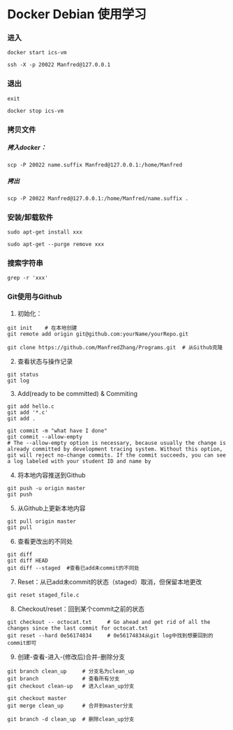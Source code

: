 # Docker Debian 使用学习

### 进入

```
docker start ics-vm
```

```
ssh -X -p 20022 Manfred@127.0.0.1
```

### 退出

```
exit
```

```
docker stop ics-vm
```

### 拷贝文件

##### 拷入docker：

```
scp -P 20022 name.suffix Manfred@127.0.0.1:/home/Manfred
```

##### 拷出

```
scp -P 20022 Manfred@127.0.0.1:/home/Manfred/name.suffix .
```

### 安装/卸载软件

```
sudo apt-get install xxx
```

```
sudo apt-get --purge remove xxx
```

### 搜索字符串

```
grep -r 'xxx'
```







### Git使用与Github

1. 初始化：

```
git init 	# 在本地创建
git remote add origin git@github.com:yourName/yourRepo.git

git clone https://github.com/ManfredZhang/Programs.git	# 从Github克隆
```

2. 查看状态与操作记录

```
git status
git log
```

3. Add(ready to be committed) & Commiting 

```
git add hello.c
git add '*.c'
git add .

git commit -m "what have I done"
git commit --allow-empty	
# The --allow-empty option is necessary, because usually the change is already committed by development tracing system. Without this option, git will reject no-change commits. If the commit succeeds, you can see a log labeled with your student ID and name by
```

4. 将本地内容推送到Github

```
git push -u origin master
git push
```

5. 从Github上更新本地内容

```
git pull origin master
git pull
```

6. 查看更改出的不同处

```
git diff
git diff HEAD
git diff --staged  #查看已add未commit的不同处
```

7. Reset：从已add未commit的状态（staged）取消，但保留本地更改

```
git reset staged_file.c
```

8. Checkout/reset：回到某个commit之前的状态

```
git checkout -- octocat.txt		# Go ahead and get rid of all the changes since the last commit for octocat.txt
git reset --hard 0e56174834		# 0e56174834从git log中找到想要回到的commit即可
```

9. 创建-查看-进入-(修改后)合并-删除分支

```
git branch clean_up		# 分支名为clean_up
git branch			   	# 查看所有分支
git checkout clean-up	# 进入clean_up分支

git checkout master
git merge clean_up		# 合并到master分支

git branch -d clean_up	# 删除clean_up分支
```

